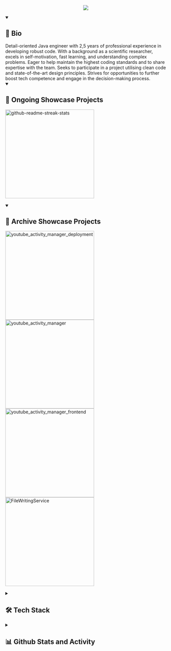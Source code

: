 <p align="center">
  <!-- Typing SVG by DenverCoder1 - https://github.com/DenverCoder1/readme-typing-svg -->
  <a href="https://github.com/DenverCoder1/readme-typing-svg">
    <img src="https://readme-typing-svg.demolab.com/?lines=Skilled+Java+Developer;3+years+of+coding+experience;detail-oriented;proactive+and+team-oriented&font=Fira%20Code&center=true&width=440&height=45&color=f75c7e&vCenter=true&pause=1000&size=22" /></a>
</p>

<details open> 
  <summary><h2>👷 Bio</h2></summary>
Detail-oriented Java engineer with 2,5 years of professional experience in developing robust code. With a background as a scientific researcher, excels in self-motivation, fast learning, and understanding complex problems. Eager to help maintain the highest coding standards and to share expertise with the team. Seeks to
participate in a project utilising clean code and state-of-the-art design principles. Strives for opportunities to further boost tech competence and engage in the decision-making process.
</details>


<details open> 
  <summary><h2>📘 Ongoing Showcase Projects</h2></summary>

  <!-- Repo info cards - https://github.com/anuraghazra/github-readme-stats -->
  <!-- Small repo cards (fork) - https://github.com/DenverCoder1/github-readme-stats -->
  <p align="left">
    <a href="https://github.com/jlisok/problem_solving"><img width="278" src="https://denvercoder1-github-readme-stats.vercel.app/api/pin/?username=jlisok&repo=problem_solving&theme=react&bg_color=1F222E&title_color=F85D7F&hide_border=true&icon_color=F8D866&show_icons=false" alt="github-readme-streak-stats"></a>
</details>

<details open> 
  <summary><h2>📕 Archive Showcase Projects</h2></summary>

  <!-- Small repo cards https://github.com/DenverCoder1/github-readme-stats (fork of anuraghazra/github-readme-stats) -->
  <p align="left">
    <a href="https://github.com/jlisok/youtube_activity_manager_deployment"><img width="278" src="https://denvercoder1-github-readme-stats.vercel.app/api/pin/?username=jlisok&repo=youtube_activity_manager_deployment&theme=react&bg_color=1F222E&title_color=F85D7F&hide_border=true&icon_color=F8D866&show_icons=false&show_description=false" alt="youtube_activity_manager_deployment"></a>
    <a href="https://github.com/jlisok/youtube_activity_manager"><img width="278" src="https://denvercoder1-github-readme-stats.vercel.app/api/pin/?username=jlisok&repo=youtube_activity_manager&theme=react&bg_color=1F222E&title_color=F85D7F&hide_border=true&icon_color=F8D866&show_icons=false&show_description=false" alt="youtube_activity_manager"></a>
    <a href="https://github.com/jlisok/youtube_activity_manager_frontend"><img width="278" src="https://denvercoder1-github-readme-stats.vercel.app/api/pin/?username=jlisok&repo=youtube_activity_manager_frontend&theme=react&bg_color=1F222E&title_color=F85D7F&hide_border=true&icon_color=F8D866&show_icons=false&show_description=false" alt="youtube_activity_manager_frontend"></a>
    <a href="https://github.com/jlisok/FileWritingService"><img width="278" src="https://denvercoder1-github-readme-stats.vercel.app/api/pin/?username=jlisok&repo=FileWritingService&theme=react&bg_color=1F222E&title_color=F85D7F&hide_border=true&icon_color=F8D866&show_icons=false&show_description=false" alt="FileWritingService"></a>
  </p>
</details>


<details> 
  <summary><h2>🛠️ Tech Stack</h2></summary>
  <!-- Some badges are from https://github.com/Ileriayo/markdown-badges -->

  <h3> Backend Stuff</h3>

  <p>
      <a href=""><img alt="Java" src="https://custom-icon-badges.demolab.com/badge/Java-9C033A.svg?logoColor=white"></a>
      <a href=""><img alt="Spring" src="https://img.shields.io/badge/Spring-9C033A.svg?logoColor=white"></a>
      <a href=""><img alt="Hibernate" src="https://img.shields.io/badge/Hibernate-9C033A.svg?logoColor=white"></a>
      <a href=""><img alt="REST" src="https://img.shields.io/badge/REST-9C033A.svg?logoColor=white"></a>
      <a href=""><img alt="AzureServiceBus" src="https://img.shields.io/badge/AzureServiceBus-9C033A.svg?logoColor=white"></a>
      <a href=""><img alt="RabbitMQ" src="https://img.shields.io/badge/RabbitMQ-9C033A.svg?&logoColor=white"></a>
      <a href=""><img alt="AWS" src="https://img.shields.io/badge/AWS-9C033A.svg?&logoColor=white"></a>
      <a href=""><img alt="Junit5" src="https://img.shields.io/badge/Junit5-9C033A.svg?&logoColor=white"></a>
      <a href=""><img alt="Spock" src="https://img.shields.io/badge/Spock-9C033A.svg?&logoColor=white"></a>
   
  <h3> Database-related Stuff</h3>

  <p>
    <a href="#"><img alt="SQL" src="https://img.shields.io/badge/SQL-9C033A.svg?logoColor=white"></a>
    <a href="#"><img alt="HQL" src="https://img.shields.io/badge/HQL-9C033A.svg?logoColor=white"></a>
    <a href="#"><img alt="PostgreSQL" src="https://img.shields.io/badge/PostgreSQL-9C033A.svg?logoColor=white"></a>
    <a href="#"><img alt="H2" src="https://img.shields.io/badge/H2-9C033A.svg?logoColor=white"></a>
    <a href="#"><img alt="Oracle" src="https://img.shields.io/badge/Oracle-9C033A.svg?logoColor=white"></a>
    <a href="#"><img alt="ElasticSearch" src="https://img.shields.io/badge/ElasticSearch-9C033A.svg?logoColor=white"></a>
    <a href="#"><img alt="Hazelcast" src="https://img.shields.io/badge/Hazelcast-9C033A.svg?logoColor=white"></a>
    <a href="#"><img alt="Liquibase" src="https://img.shields.io/badge/Liquibase-9C033A.svg?logoColor=white"></a>
    <a href="#"><img alt="Javers" src="https://img.shields.io/badge/Javers-9C033A.svg?logoColor=white"></a>
  </p>

  <h3> Version / Build Control Stuff</h3>

  <p>
    <a href="#"><img alt="GIT" src="https://img.shields.io/badge/GIT-9C033A.svg?logoColor=white"></a>
    <a href="#"><img alt="Maven" src="https://img.shields.io/badge/Maven-9C033A.svg?logoColor=white"></a>
    <a href="#"><img alt="Gradle" src="https://img.shields.io/badge/Gradle-9C033A.svg?logoColor=white"></a>
  </p>
  
  <h3> Misc Stuff</h3>

  <p>
    <a href="#"><img alt="Docker" src="https://img.shields.io/badge/Docker-9C033A.svg?logoColor=white"></a>
    <a href="#"><img alt="Kubernetes" src="https://img.shields.io/badge/Kubernetes-9C033A.svg?logoColor=white"></a>
    <a href="#"><img alt="Argo-CD" src="https://img.shields.io/badge/ArgoCD-9C033A.svg?logoColor=white"></a>
    <a href="#"><img alt="Grafana" src="https://img.shields.io/badge/Grafana-9C033A.svg?logoColor=white"></a>
    <a href="#"><img alt="Kibana" src="https://img.shields.io/badge/Kibana-9C033A.svg?logoColor=white"></a>
    <a href="#"><img alt="UNIX" src="https://img.shields.io/badge/UNIX-9C033A.svg?logoColor=white"></a>
  </p>
  
</details>

<details> 
  <summary><h2>📊 Github Stats and Activity</h2></summary>

  <h3>🔥 Streak Stats</h3>

  <!-- GitHub Readme Streak Stats - https://github.com/DenverCoder1/github-readme-streak-stats -->
  <p>
    <a href="https://github.com/DenverCoder1/github-readme-streak-stats">
      <img title="🔥 Get streak stats for your profile at git.io/streak-stats" alt="streak" src="https://streak-stats.demolab.com/?user=jlisok&theme=monokai-metallian&hide_border=true"/>
    </a>
  </p>

  <h3>💻 GitHub Profile Stats</h3>

  <!-- https://github.com/anuraghazra/github-readme-stats -->

  <a href="https://github.com/anuraghazra/github-readme-stats"><img alt="Github Stats" src="https://denvercoder1-github-readme-stats.vercel.app/api/?username=jlisok&show_icons=true&include_all_commits=true&count_private=true&theme=react&hide_border=true&bg_color=1F222E&title_color=F85D7F&icon_color=F8D866" height="192px"/></a>
  <a href="https://github.com/anuraghazra/github-readme-stats"><img alt="Top Languages" src="https://denvercoder1-github-readme-stats.vercel.app/api/top-langs/?username=jlisok&langs_count=8&layout=compact&theme=react&hide_border=true&bg_color=1F222E&title_color=F85D7F&icon_color=F8D866&hide=Jupyter%20Notebook,Roff" height="192px"/></a>
  <br/>

  <b>Note:</b> Top languages is only a metric of the languages my public code consists of and doesn't reflect experience or skill level.
</details>
